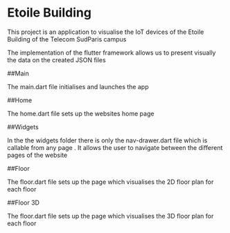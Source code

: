 # Etoile Building

This project is an application to visualise the IoT devices of the Etoile Building of the Telecom SudParis campus

The implementation of the flutter framework allows us to present visually the data on the created JSON files


##Main

The main.dart file initialises and launches the app 

##Home

The home.dart file sets up the websites home page

##Widgets

In the the widgets folder there is only the nav-drawer.dart file which is callable from any page . It allows the user to navigate between the different pages of the website

##Floor

The floor.dart file sets up the page which visualises the 2D floor plan for each floor 


##Floor 3D

The floor.dart file sets up the page which visualises the 3D floor plan for each floor 
